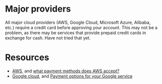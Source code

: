 # Major providers

All major cloud providers (AWS, Google Cloud, Microsoft Azure, Alibaba, etc.) require a credit card before approving 
your account. This may not be a problem, as there may be services that provide prepaid credit cards in exchange for 
cash. Have not tried that yet.

# Resources

* [AWS](https://aws.amazon.com/), and [what payment methods does AWS accept?](https://aws.amazon.com/premiumsupport/knowledge-center/accepted-payment-methods/)
* [Google cloud](https://cloud.google.com/), and [Payment options for your Google service](https://support.google.com/cloudidentity/answer/1230192?hl=en)